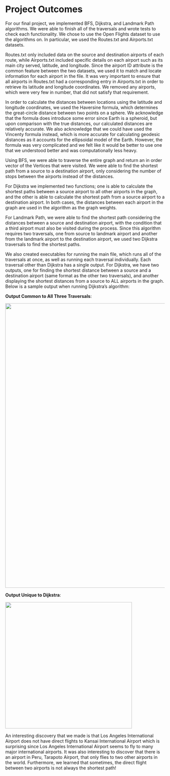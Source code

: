 # Project Outcomes

For our final project, we implemented BFS, Dijkstra, and Landmark Path algorithms. We were able to finish all of the traversals and wrote tests to check each functionality. We chose to use the Open Flights dataset to use the algorithms on. In particular, we used the Routes.txt and Airports.txt datasets. 

Routes.txt only included data on the source and destination airports of each route, while Airports.txt included specific details on each airport such as its main city served, latitude, and longitude. Since the airport ID attribute is the common feature between the two datasets, we used it to match and locate information for each airport in the file. It was very important to ensure that all airports in Routes.txt had a corresponding entry in Airports.txt in order to retrieve its latitude and longitude coordinates. We removed any airports, which were very few in number, that did not satisfy that requirement. 

In order to calculate the distances between locations using the latitude and longitude coordinates, we used the Haversine formula, which determines the great-circle distance between two points on a sphere. We acknowledge that the formula does introduce some error since Earth is a spheroid, but upon comparison with the true distances, our calculated distances are relatively accurate. We also acknowledge that we could have used the Vincenty formula instead, which is more accurate for calculating geodesic distances as it accounts for the ellipsoidal model of the Earth. However, the formula was very complicated and we felt like it would be better to use one that we understood better and was computationally less heavy.  

Using BFS, we were able to traverse the entire graph and return an in order vector of the Vertices that were visited. We were able to find the shortest path from a source to a destination airport, only considering the number of stops between the airports instead of the distances. 

For Dijkstra we implemented two functions; one is able to calculate the shortest paths between a source airport to all other airports in the graph, and the other is able to calculate the shortest path from a source airport to a destination airport. In both cases, the distances between each airport in the graph are used in the algorithm as the graph weights. 

For Landmark Path, we were able to find the shortest path considering the distances between a source and destination airport, with the condition that a third airport must also be visited during the process. Since this algorithm requires two traversals, one from source to landmark airport and another from the landmark airport to the destination airport, we used two Dijkstra traversals to find the shortest paths. 

We also created executables for running the main file, which runs all of the traversals at once, as well as running each traversal individually. Each traversal other than Dijkstra has a single output. For Dijkstra, we have two outputs, one for finding the shortest distance between a source and a destination airport (same format as the other two traversals), and another displaying the shortest distances from a source to ALL airports in the graph. Below is a sample output when running Dijkstra’s algorithm:

**Output Common to All Three Traversals**:

<img src="https://github-dev.cs.illinois.edu/cs225-fa20/ch35-amyyq2-xinranh2/blob/master/readme_media/dijkstra_2.png" width="900">

**Output Unique to Dijkstra**:

<img src="https://github-dev.cs.illinois.edu/cs225-fa20/ch35-amyyq2-xinranh2/blob/master/readme_media/dijkstra_1.png" width="400">


An interesting discovery that we made is that Los Angeles International Airport does not have direct flights to Kansai International Airport which is surprising since Los Angeles International Airport seems to fly to many major international airports. It was also interesting to discover that there is an airport in Peru, Tarapoto Airport, that only flies to two other airports in the world. Furthermore, we learned that sometimes, the direct flight between two airports is not always the shortest path!
